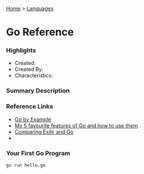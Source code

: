 [Home](../) > [Languages](../languages/)

# Go Reference

### Highlights

- Created:
- Created By:
- Characteristics:

### Summary Description

### Reference Links

- [Go by Example](https://gobyexample.com/)
- [My 5 favourite features of Go and how to use them](https://making.pusher.com/my-5-favourite-features-of-go-and-how-to-use-them/)
- [Comparing Exilir and Go](https://www.cloudbees.com/blog/comparing-elixir-go)
-

### Your First Go Program

`go run hello.go`
